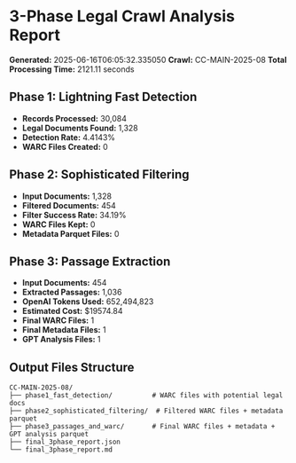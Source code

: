 # 3-Phase Legal Crawl Analysis Report

**Generated:** 2025-06-16T06:05:32.335050
**Crawl:** CC-MAIN-2025-08
**Total Processing Time:** 2121.11 seconds

## Phase 1: Lightning Fast Detection
- **Records Processed:** 30,084
- **Legal Documents Found:** 1,328
- **Detection Rate:** 4.4143%
- **WARC Files Created:** 0

## Phase 2: Sophisticated Filtering
- **Input Documents:** 1,328
- **Filtered Documents:** 454
- **Filter Success Rate:** 34.19%
- **WARC Files Kept:** 0
- **Metadata Parquet Files:** 0

## Phase 3: Passage Extraction
- **Input Documents:** 454
- **Extracted Passages:** 1,036
- **OpenAI Tokens Used:** 652,494,823
- **Estimated Cost:** $19574.84
- **Final WARC Files:** 1
- **Final Metadata Files:** 1
- **GPT Analysis Files:** 1

## Output Files Structure
```
CC-MAIN-2025-08/
├── phase1_fast_detection/          # WARC files with potential legal docs
├── phase2_sophisticated_filtering/  # Filtered WARC files + metadata parquet
├── phase3_passages_and_warc/       # Final WARC files + metadata + GPT analysis parquet
├── final_3phase_report.json
└── final_3phase_report.md
```
